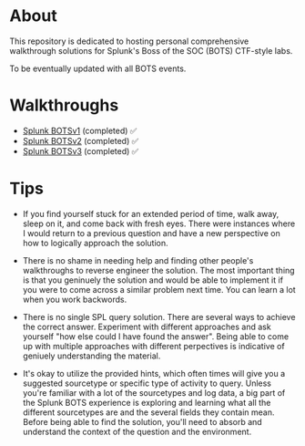  # About
 This repository is dedicated to hosting personal comprehensive walkthrough solutions for Splunk's Boss of the SOC (BOTS) CTF-style labs. 
 
 To be eventually updated with all BOTS events.
 
 
 # Walkthroughs
 
 - [Splunk BOTSv1](https://github.com/chan2git/splunk-bots/tree/main/botsv1) (completed) :white_check_mark:
 - [Splunk BOTSv2](https://github.com/chan2git/splunk-bots/tree/main/botsv2) (completed) :white_check_mark:
 - [Splunk BOTSv3](https://github.com/chan2git/splunk-bots/tree/main/botsv3) (completed) :white_check_mark:


 # Tips

 * If you find yourself stuck for an extended period of time, walk away, sleep on it, and come back with fresh eyes. There were instances where I would return to a previous question and have a new perspective on how to logically approach the solution.

 * There is no shame in needing help and finding other people's walkthroughs to reverse engineer the solution. The most important thing is that you geninuely the solution and would be able to implement it if you were to come across a similar problem next time. You can learn a lot when you work backwords.

 * There is no single SPL query solution. There are several ways to achieve the correct answer. Experiment with different approaches and ask yourself "how else could I have found the answer". Being able to come up with multiple approaches with different perpectives is indicative of geniuely understanding the material.

 * It's okay to utilize the provided hints, which often times will give you a suggested sourcetype or specific type of activity to query. Unless you're familiar with a lot of the sourcetypes and log data, a big part of the Splunk BOTS experience is exploring and learning what all the different sourcetypes are and the several fields they contain mean. Before being able to find the solution, you'll need to absorb and understand the context of the question and the environment.
